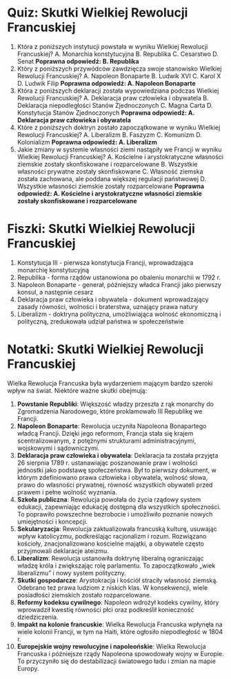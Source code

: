  # Quiz: Skutki Wielkiej Rewolucji Francuskiej
1. Która z poniższych instytucji powstała w wyniku Wielkiej Rewolucji Francuskiej?
   A. Monarchia konstytucyjna
   B. Republika
   C. Cesarstwo
   D. Senat
   **Poprawna odpowiedź: B. Republika**
2. Który z poniższych przywódców zawdzięcza swoje stanowisko Wielkiej Rewolucji Francuskiej?
   A. Napoleon Bonaparte
   B. Ludwik XVI
   C. Karol X
   D. Ludwik Filip
   **Poprawna odpowiedź: A. Napoleon Bonaparte**
3. Która z poniższych deklaracji została wypowiedziana podczas Wielkiej Rewolucji Francuskiej?
   A. Deklaracja praw człowieka i obywatela
   B. Deklaracja niepodległości Stanów Zjednoczonych
   C. Magna Carta
   D. Konstytucja Stanów Zjednoczonych
   **Poprawna odpowiedź: A. Deklaracja praw człowieka i obywatela**
4. Które z poniższych doktryn zostało zapoczątkowane w wyniku Wielkiej Rewolucji Francuskiej?
   A. Liberalizm
   B. Faszyzm
   C. Komunizm
   D. Kolonializm
   **Poprawna odpowiedź: A. Liberalizm**
5. Jakie zmiany w systemie własności ziemi nastąpiły we Francji w wyniku Wielkiej Rewolucji Francuskiej?
   A. Kościelne i arystokratyczne własności ziemskie zostały skonfiskowane i rozparcelowane
   B. Wszystkie własności prywatne zostały skonfiskowane
   C. Własność ziemska została zachowana, ale poddana większej regulacji państwowej
   D. Wszystkie własności ziemskie zostały rozparcelowane
   **Poprawna odpowiedź: A. Kościelne i arystokratyczne własności ziemskie zostały skonfiskowane i rozparcelowane**

# Fiszki: Skutki Wielkiej Rewolucji Francuskiej
1. Konstytucja III - pierwsza konstytucja Francji, wprowadzająca monarchię konstytucyjną
2. Republika - forma rządów ustanowiona po obaleniu monarchii w 1792 r.
3. Napoleon Bonaparte - generał, późniejszy władca Francji jako pierwszy konsul, a następnie cesarz
4. Deklaracja praw człowieka i obywatela - dokument wprowadzający zasady równości, wolności i braterstwa, uznający prawa natury
5. Liberalizm - doktryna polityczna, umożliwiająca wolność ekonomiczną i polityczną, zredukowała udział państwa w społeczeństwie

# Notatki: Skutki Wielkiej Rewolucji Francuskiej
Wielka Rewolucja Francuska była wydarzeniem mającym bardzo szeroki wpływ na świat. Niektóre ważne skutki obejmują:

1. **Powstanie Republiki**: Większość władzy przeszła z rąk monarchy do Zgromadzenia Narodowego, które proklamowało III Republikę we Francji.
2. **Napoleon Bonaparte**: Rewolucja uczyniła Napoleona Bonapartego władcą Francji. Dzięki jego reformom, Francja stała się krajem scentralizowanym, z potężnymi strukturami administracyjnymi, wojskowymi i sądowniczymi.
3. **Deklaracja praw człowieka i obywatela**: Deklaracja ta została przyjęta 26 sierpnia 1789 r. ustanawiając poszanowanie praw i wolności jednostki jako podstawę społeczeństwa. Był to pierwszy dokument, w którym zdefiniowano prawa człowieka i obywatela, wolność słowa, prawo do własności prywatnej, równość wszystkich obywateli przed prawem i pełne wolność wyznania.
4. **Szkoła publiczna**: Rewolucja powołała do życia rządowy system edukacji, zapewniając edukację dostępną dla wszystkich społeczności. To poprawiło powszechne bezrobocie i umożliwiło poznanie nowych umiejętności i koncepcji.
5. **Sekularyzacja**: Rewolucja zaktualizowała francuską kulturę, usuwając wpływ katolicyzmu, podkreślając racjonalizm i rozum. Rozwiązano kościoły, znacjonalizowano kościelne majątki, a obywatele często przyjmowali deklaracje ateizmu.
6. **Liberalizm**: Rewolucja ustanowiła doktrynę liberalną ograniczając władzę króla i zwiększając rolę parlamentu. To zapoczątkowało „wiek liberalizmu” i nowy system polityczny.
7. **Skutki gospodarcze**: Arystokracja i kościół straciły własność ziemską. Odebrano też prawa ludziom z niskich klas. W konsekwencji, wiele posiadłości ziemskich zostało rozparcelowane.
8. **Reformy kodeksu cywilnego**: Napoleon wdrożył kodeks cywilny, który wprowadził kwestię równości płci oraz podkreślił konieczność dziedziczenia.
9. **Impakt na kolonie francuskie**: Wielka Rewolucja Francuska wpłynęła na wiele kolonii Francji, w tym na Haiti, które ogłosiło niepodległość w 1804 r.
10. **Europejskie wojny rewolucyjne i napoleońskie**: Wielka Rewolucja Francuska i późniejsze rządy Napoleona spowodowały wojny w Europie. To przyczyniło się do destabilizacji światowego ładu i zmian na mapie Europy.